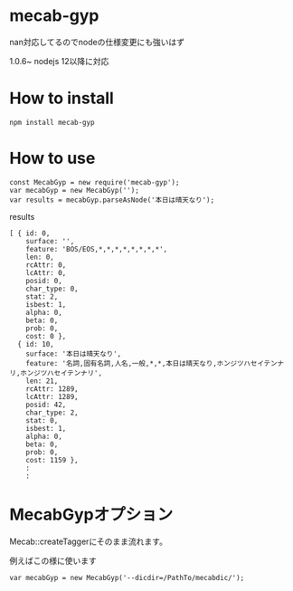 # mecab-gyp
nan対応してるのでnodeの仕様変更にも強いはず

1.0.6~ nodejs 12以降に対応

# How to install

```
npm install mecab-gyp
```

# How to use

```
const MecabGyp = new require('mecab-gyp');
var mecabGyp = new MecabGyp('');
var results = mecabGyp.parseAsNode('本日は晴天なり');
```

results
```
[ { id: 0,
    surface: '',
    feature: 'BOS/EOS,*,*,*,*,*,*,*,*',
    len: 0,
    rcAttr: 0,
    lcAttr: 0,
    posid: 0,
    char_type: 0,
    stat: 2,
    isbest: 1,
    alpha: 0,
    beta: 0,
    prob: 0,
    cost: 0 },
  { id: 10,
    surface: '本日は晴天なり',
    feature: '名詞,固有名詞,人名,一般,*,*,本日は晴天なり,ホンジツハセイテンナリ,ホンジツハセイテンナリ',
    len: 21,
    rcAttr: 1289,
    lcAttr: 1289,
    posid: 42,
    char_type: 2,
    stat: 0,
    isbest: 1,
    alpha: 0,
    beta: 0,
    prob: 0,
    cost: 1159 },
    :
    :
```

# MecabGypオプション
Mecab::createTaggerにそのまま流れます。

例えばこの様に使います
```
var mecabGyp = new MecabGyp('--dicdir=/PathTo/mecabdic/');

```
